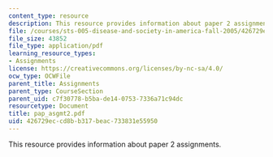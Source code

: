 ```yaml
---
content_type: resource
description: This resource provides information about paper 2 assignments.
file: /courses/sts-005-disease-and-society-in-america-fall-2005/426729eccd8bb317beac733831e55950_pap_asgmt2.pdf
file_size: 43852
file_type: application/pdf
learning_resource_types:
- Assignments
license: https://creativecommons.org/licenses/by-nc-sa/4.0/
ocw_type: OCWFile
parent_title: Assignments
parent_type: CourseSection
parent_uid: c7f30778-b5ba-de14-0753-7336a71c94dc
resourcetype: Document
title: pap_asgmt2.pdf
uid: 426729ec-cd8b-b317-beac-733831e55950
---
```

This resource provides information about paper 2 assignments.